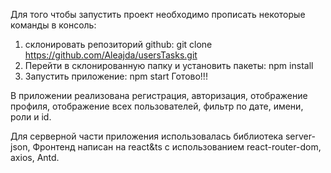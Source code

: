 Для того чтобы запустить проект необходимо прописать некоторые команды в консоль:
1) склонировать репозиторий github: git clone https://github.com/Aleajda/usersTasks.git
2) Перейти в склонированную папку и установить пакеты: npm install
3) Запустить приложение: npm start
   Готово!!!

В приложении реализована регистрация, авторизация, отображение профиля, отображение всех пользователей, фильтр по дате, имени, роли и id.

Для серверной части приложения использовалась библиотека server-json,
Фронтенд написан на react&ts с использованием react-router-dom, axios, Antd.